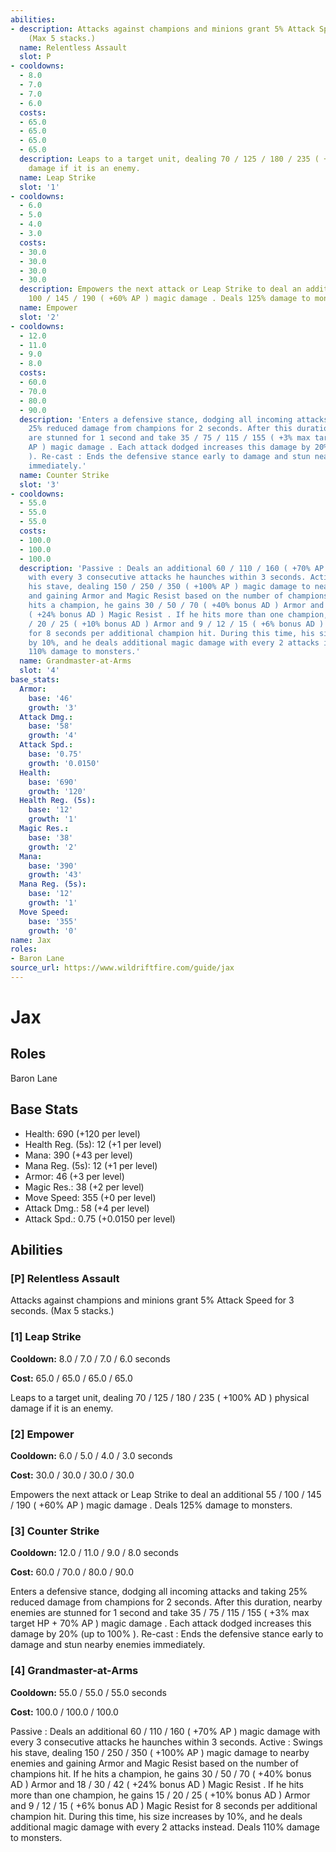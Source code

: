 ```yaml
---
abilities:
- description: Attacks against champions and minions grant 5% Attack Speed for 3 seconds.
    (Max 5 stacks.)
  name: Relentless Assault
  slot: P
- cooldowns:
  - 8.0
  - 7.0
  - 7.0
  - 6.0
  costs:
  - 65.0
  - 65.0
  - 65.0
  - 65.0
  description: Leaps to a target unit, dealing 70 / 125 / 180 / 235 ( +100% AD ) physical
    damage if it is an enemy.
  name: Leap Strike
  slot: '1'
- cooldowns:
  - 6.0
  - 5.0
  - 4.0
  - 3.0
  costs:
  - 30.0
  - 30.0
  - 30.0
  - 30.0
  description: Empowers the next attack or Leap Strike to deal an additional 55 /
    100 / 145 / 190 ( +60% AP ) magic damage . Deals 125% damage to monsters.
  name: Empower
  slot: '2'
- cooldowns:
  - 12.0
  - 11.0
  - 9.0
  - 8.0
  costs:
  - 60.0
  - 70.0
  - 80.0
  - 90.0
  description: 'Enters a defensive stance, dodging all incoming attacks and taking
    25% reduced damage from champions for 2 seconds. After this duration, nearby enemies
    are stunned for 1 second and take 35 / 75 / 115 / 155 ( +3% max target HP + 70%
    AP ) magic damage . Each attack dodged increases this damage by 20% (up to 100%
    ). Re-cast : Ends the defensive stance early to damage and stun nearby enemies
    immediately.'
  name: Counter Strike
  slot: '3'
- cooldowns:
  - 55.0
  - 55.0
  - 55.0
  costs:
  - 100.0
  - 100.0
  - 100.0
  description: 'Passive : Deals an additional 60 / 110 / 160 ( +70% AP ) magic damage
    with every 3 consecutive attacks he haunches within 3 seconds. Active : Swings
    his stave, dealing 150 / 250 / 350 ( +100% AP ) magic damage to nearby enemies
    and gaining Armor and Magic Resist based on the number of champions hit. If he
    hits a champion, he gains 30 / 50 / 70 ( +40% bonus AD ) Armor and 18 / 30 / 42
    ( +24% bonus AD ) Magic Resist . If he hits more than one champion, he gains 15
    / 20 / 25 ( +10% bonus AD ) Armor and 9 / 12 / 15 ( +6% bonus AD ) Magic Resist
    for 8 seconds per additional champion hit. During this time, his size increases
    by 10%, and he deals additional magic damage with every 2 attacks instead. Deals
    110% damage to monsters.'
  name: Grandmaster-at-Arms
  slot: '4'
base_stats:
  Armor:
    base: '46'
    growth: '3'
  Attack Dmg.:
    base: '58'
    growth: '4'
  Attack Spd.:
    base: '0.75'
    growth: '0.0150'
  Health:
    base: '690'
    growth: '120'
  Health Reg. (5s):
    base: '12'
    growth: '1'
  Magic Res.:
    base: '38'
    growth: '2'
  Mana:
    base: '390'
    growth: '43'
  Mana Reg. (5s):
    base: '12'
    growth: '1'
  Move Speed:
    base: '355'
    growth: '0'
name: Jax
roles:
- Baron Lane
source_url: https://www.wildriftfire.com/guide/jax
---
```


# Jax

## Roles

Baron Lane

## Base Stats

- Health: 690 (+120 per level)
- Health Reg. (5s): 12 (+1 per level)
- Mana: 390 (+43 per level)
- Mana Reg. (5s): 12 (+1 per level)
- Armor: 46 (+3 per level)
- Magic Res.: 38 (+2 per level)
- Move Speed: 355 (+0 per level)
- Attack Dmg.: 58 (+4 per level)
- Attack Spd.: 0.75 (+0.0150 per level)

## Abilities

### [P] Relentless Assault

Attacks against champions and minions grant 5% Attack Speed for 3 seconds. (Max 5 stacks.)

### [1] Leap Strike

**Cooldown:** 8.0 / 7.0 / 7.0 / 6.0 seconds

**Cost:** 65.0 / 65.0 / 65.0 / 65.0

Leaps to a target unit, dealing 70 / 125 / 180 / 235 ( +100% AD ) physical damage if it is an enemy.

### [2] Empower

**Cooldown:** 6.0 / 5.0 / 4.0 / 3.0 seconds

**Cost:** 30.0 / 30.0 / 30.0 / 30.0

Empowers the next attack or Leap Strike to deal an additional 55 / 100 / 145 / 190 ( +60% AP ) magic damage . Deals 125% damage to monsters.

### [3] Counter Strike

**Cooldown:** 12.0 / 11.0 / 9.0 / 8.0 seconds

**Cost:** 60.0 / 70.0 / 80.0 / 90.0

Enters a defensive stance, dodging all incoming attacks and taking 25% reduced damage from champions for 2 seconds. After this duration, nearby enemies are stunned for 1 second and take 35 / 75 / 115 / 155 ( +3% max target HP + 70% AP ) magic damage . Each attack dodged increases this damage by 20% (up to 100% ). Re-cast : Ends the defensive stance early to damage and stun nearby enemies immediately.

### [4] Grandmaster-at-Arms

**Cooldown:** 55.0 / 55.0 / 55.0 seconds

**Cost:** 100.0 / 100.0 / 100.0

Passive : Deals an additional 60 / 110 / 160 ( +70% AP ) magic damage with every 3 consecutive attacks he haunches within 3 seconds. Active : Swings his stave, dealing 150 / 250 / 350 ( +100% AP ) magic damage to nearby enemies and gaining Armor and Magic Resist based on the number of champions hit. If he hits a champion, he gains 30 / 50 / 70 ( +40% bonus AD ) Armor and 18 / 30 / 42 ( +24% bonus AD ) Magic Resist . If he hits more than one champion, he gains 15 / 20 / 25 ( +10% bonus AD ) Armor and 9 / 12 / 15 ( +6% bonus AD ) Magic Resist for 8 seconds per additional champion hit. During this time, his size increases by 10%, and he deals additional magic damage with every 2 attacks instead. Deals 110% damage to monsters.

